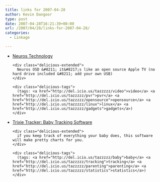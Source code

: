 ```yaml
---
title: links for 2007-04-28
author: Kevin Dangoor
type: post
date: 2007-04-28T16:21:39+00:00
url: /2007/04/28/links-for-2007-04-28/
categories:
  - Linkage

---
```

<ul class="delicious">
  <li>
    <div class="delicious-link">
      <a href="http://www.neurostechnology.com/">Neuros Technology</a>
    </div>
    
    <div class="delicious-extended">
      Neuros OSD &#8211; it&#8217;s like an open source Apple TV (no hard drive included &#8211; add your own USB)
    </div>
    
    <div class="delicious-tags">
      (tags: <a href="http://del.icio.us/tazzzzz/video">video</a> <a href="http://del.icio.us/tazzzzz/pvr">pvr</a> <a href="http://del.icio.us/tazzzzz/opensource">opensource</a> <a href="http://del.icio.us/tazzzzz/linux">linux</a> <a href="http://del.icio.us/tazzzzz/gadgets">gadgets</a>)
    </div>
  </li>
  
  <li>
    <div class="delicious-link">
      <a href="http://www.trixietracker.com/">Trixie Tracker: Baby Tracking Software</a>
    </div>
    
    <div class="delicious-extended">
      if you keep track of everything your baby does, this software will make pretty charts for you.
    </div>
    
    <div class="delicious-tags">
      (tags: <a href="http://del.icio.us/tazzzzz/baby">baby</a> <a href="http://del.icio.us/tazzzzz/tracking">tracking</a> <a href="http://del.icio.us/tazzzzz/parenting">parenting</a> <a href="http://del.icio.us/tazzzzz/statistics">statistics</a>)
    </div>
  </li>
</ul>